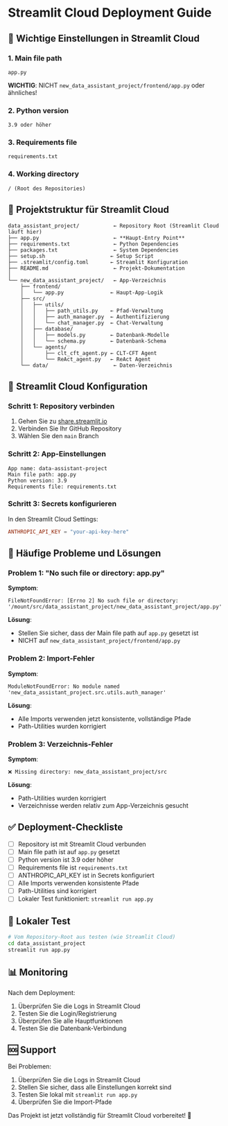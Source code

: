 # Streamlit Cloud Deployment Guide

## 🚀 Wichtige Einstellungen in Streamlit Cloud

### 1. **Main file path**
```
app.py
```
**WICHTIG**: NICHT `new_data_assistant_project/frontend/app.py` oder ähnliches!

### 2. **Python version**
```
3.9 oder höher
```

### 3. **Requirements file**
```
requirements.txt
```

### 4. **Working directory**
```
/ (Root des Repositories)
```

## 📁 Projektstruktur für Streamlit Cloud

```
data_assistant_project/           ← Repository Root (Streamlit Cloud läuft hier)
├── app.py                        ← **Haupt-Entry Point**
├── requirements.txt              ← Python Dependencies
├── packages.txt                  ← System Dependencies
├── setup.sh                     ← Setup Script
├── .streamlit/config.toml       ← Streamlit Konfiguration
├── README.md                     ← Projekt-Dokumentation
│
└── new_data_assistant_project/   ← App-Verzeichnis
    ├── frontend/
    │   └── app.py               ← Haupt-App-Logik
    ├── src/
    │   ├── utils/
    │   │   ├── path_utils.py    ← Pfad-Verwaltung
    │   │   ├── auth_manager.py  ← Authentifizierung
    │   │   └── chat_manager.py  ← Chat-Verwaltung
    │   ├── database/
    │   │   ├── models.py        ← Datenbank-Modelle
    │   │   └── schema.py        ← Datenbank-Schema
    │   └── agents/
    │       ├── clt_cft_agent.py ← CLT-CFT Agent
    │       └── ReAct_agent.py   ← ReAct Agent
    └── data/                     ← Daten-Verzeichnis
```

## 🔧 Streamlit Cloud Konfiguration

### Schritt 1: Repository verbinden
1. Gehen Sie zu [share.streamlit.io](https://share.streamlit.io)
2. Verbinden Sie Ihr GitHub Repository
3. Wählen Sie den `main` Branch

### Schritt 2: App-Einstellungen
```
App name: data-assistant-project
Main file path: app.py
Python version: 3.9
Requirements file: requirements.txt
```

### Schritt 3: Secrets konfigurieren
In den Streamlit Cloud Settings:
```toml
ANTHROPIC_API_KEY = "your-api-key-here"
```

## 🐛 Häufige Probleme und Lösungen

### Problem 1: "No such file or directory: app.py"
**Symptom**: 
```
FileNotFoundError: [Errno 2] No such file or directory: '/mount/src/data_assistant_project/new_data_assistant_project/app.py'
```

**Lösung**: 
- Stellen Sie sicher, dass der Main file path auf `app.py` gesetzt ist
- NICHT auf `new_data_assistant_project/frontend/app.py`

### Problem 2: Import-Fehler
**Symptom**: 
```
ModuleNotFoundError: No module named 'new_data_assistant_project.src.utils.auth_manager'
```

**Lösung**: 
- Alle Imports verwenden jetzt konsistente, vollständige Pfade
- Path-Utilities wurden korrigiert

### Problem 3: Verzeichnis-Fehler
**Symptom**: 
```
❌ Missing directory: new_data_assistant_project/src
```

**Lösung**: 
- Path-Utilities wurden korrigiert
- Verzeichnisse werden relativ zum App-Verzeichnis gesucht

## ✅ Deployment-Checkliste

- [ ] Repository ist mit Streamlit Cloud verbunden
- [ ] Main file path ist auf `app.py` gesetzt
- [ ] Python version ist 3.9 oder höher
- [ ] Requirements file ist `requirements.txt`
- [ ] ANTHROPIC_API_KEY ist in Secrets konfiguriert
- [ ] Alle Imports verwenden konsistente Pfade
- [ ] Path-Utilities sind korrigiert
- [ ] Lokaler Test funktioniert: `streamlit run app.py`

## 🧪 Lokaler Test

```bash
# Vom Repository-Root aus testen (wie Streamlit Cloud)
cd data_assistant_project
streamlit run app.py
```

## 📊 Monitoring

Nach dem Deployment:
1. Überprüfen Sie die Logs in Streamlit Cloud
2. Testen Sie die Login/Registrierung
3. Überprüfen Sie alle Hauptfunktionen
4. Testen Sie die Datenbank-Verbindung

## 🆘 Support

Bei Problemen:
1. Überprüfen Sie die Logs in Streamlit Cloud
2. Stellen Sie sicher, dass alle Einstellungen korrekt sind
3. Testen Sie lokal mit `streamlit run app.py`
4. Überprüfen Sie die Import-Pfade

Das Projekt ist jetzt vollständig für Streamlit Cloud vorbereitet! 🎉
